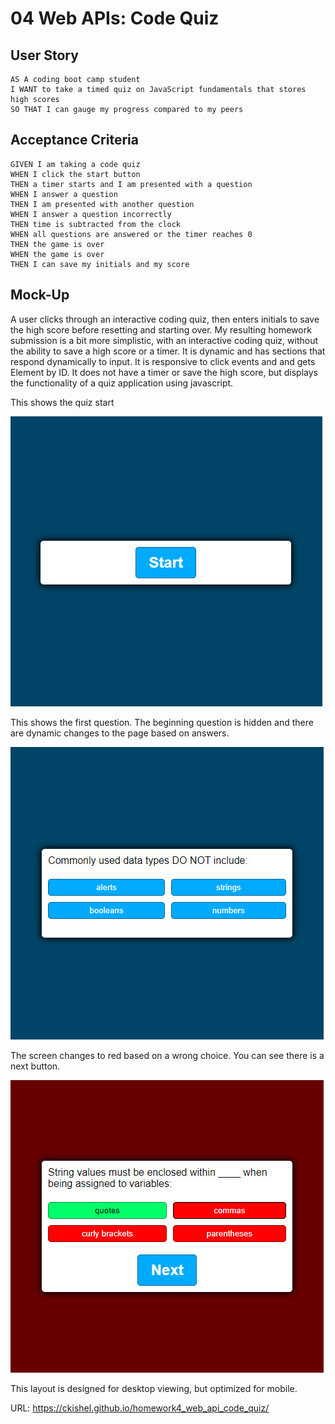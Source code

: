 # 04 Web APIs: Code Quiz

## User Story

```
AS A coding boot camp student
I WANT to take a timed quiz on JavaScript fundamentals that stores high scores
SO THAT I can gauge my progress compared to my peers
```

## Acceptance Criteria

```
GIVEN I am taking a code quiz
WHEN I click the start button
THEN a timer starts and I am presented with a question
WHEN I answer a question
THEN I am presented with another question
WHEN I answer a question incorrectly
THEN time is subtracted from the clock
WHEN all questions are answered or the timer reaches 0
THEN the game is over
WHEN the game is over
THEN I can save my initials and my score
```

## Mock-Up

A user clicks through an interactive coding quiz, then enters initials to save the high score before resetting and starting over. My resulting homework submission is a bit more simplistic, with an interactive coding quiz, without the ability to save a high score or a timer. It is dynamic and has sections that respond dynamically to input. It is responsive to click events and and gets Element by ID. It does not have a timer or save the high score, but displays the functionality of a quiz application using javascript.

This shows the quiz start

![screenshot](./Assets/quiz-start.jpg)

This shows the first question. The beginning question is hidden and there are dynamic changes to the page based on answers.

![screenshot](./Assets/first-question.jpg)

The screen changes to red based on a wrong choice. You can see there is a next button.

![screenshot](./Assets/wrong-answer.jpg)

This layout is designed for desktop viewing, but optimized for mobile. 

URL: https://ckishel.github.io/homework4_web_api_code_quiz/